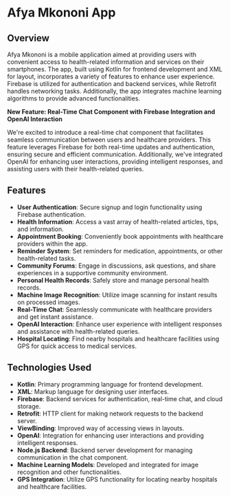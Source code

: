 # Afya Mkononi App

## Overview

Afya Mkononi is a mobile application aimed at providing users with convenient access to health-related information and services on their smartphones. The app, built using Kotlin for frontend development and XML for layout, incorporates a variety of features to enhance user experience. Firebase is utilized for authentication and backend services, while Retrofit handles networking tasks. Additionally, the app integrates machine learning algorithms to provide advanced functionalities.

**New Feature: Real-Time Chat Component with Firebase Integration and OpenAI Interaction**

We're excited to introduce a real-time chat component that facilitates seamless communication between users and healthcare providers. This feature leverages Firebase for both real-time updates and authentication, ensuring secure and efficient communication. Additionally, we've integrated OpenAI for enhancing user interactions, providing intelligent responses, and assisting users with their health-related queries.

## Features

- **User Authentication**: Secure signup and login functionality using Firebase authentication.
- **Health Information**: Access a vast array of health-related articles, tips, and information.
- **Appointment Booking**: Conveniently book appointments with healthcare providers within the app.
- **Reminder System**: Set reminders for medication, appointments, or other health-related tasks.
- **Community Forums**: Engage in discussions, ask questions, and share experiences in a supportive community environment.
- **Personal Health Records**: Safely store and manage personal health records.
- **Machine Image Recognition**: Utilize image scanning for instant results on processed images.
- **Real-Time Chat**: Seamlessly communicate with healthcare providers and get instant assistance.
- **OpenAI Interaction**: Enhance user experience with intelligent responses and assistance with health-related queries.
- **Hospital Locating**: Find nearby hospitals and healthcare facilities using GPS for quick access to medical services.

## Technologies Used

- **Kotlin**: Primary programming language for frontend development.
- **XML**: Markup language for designing user interfaces.
- **Firebase**: Backend services for authentication, real-time chat, and cloud storage.
- **Retrofit**: HTTP client for making network requests to the backend server.
- **ViewBinding**: Improved way of accessing views in layouts.
- **OpenAI**: Integration for enhancing user interactions and providing intelligent responses.
- **Node.js Backend**: Backend server development for managing communication in the chat component.
- **Machine Learning Models**: Developed and integrated for image recognition and other functionalities.
- **GPS Integration**: Utilize GPS functionality for locating nearby hospitals and healthcare facilities.
